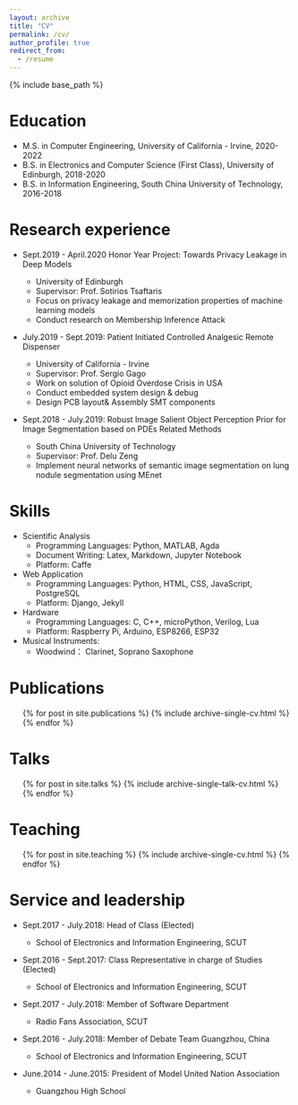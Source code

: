 ```yaml
---
layout: archive
title: "CV"
permalink: /cv/
author_profile: true
redirect_from:
  - /resume
---
```


{% include base_path %}

Education
======
* M.S. in Computer Engineering, University of California - Irvine, 2020-2022
* B.S. in Electronics and Computer Science (First Class), University of Edinburgh, 2018-2020 
* B.S. in Information Engineering, South China University of Technology, 2016-2018

Research experience
======
* Sept.2019 - April.2020 Honor Year Project: Towards Privacy Leakage in Deep Models
   * University of Edinburgh
   * Supervisor: Prof. Sotirios Tsaftaris
   * Focus on privacy leakage and memorization properties of machine learning models
   * Conduct research on Membership Inference Attack

* July.2019 - Sept.2019: Patient Initiated Controlled Analgesic Remote Dispenser
  * University of California - Irvine 
  * Supervisor: Prof. Sergio Gago
  * Work on solution of Opioid Overdose Crisis in USA
  * Conduct embedded system design & debug
  * Design PCB layout& Assembly SMT components
  
* Sept.2018 - July.2019:  Robust Image Salient Object Perception Prior for Image Segmentation based on PDEs Related Methods
  * South China University of Technology
  * Supervisor:  Prof. Delu Zeng
  * Implement neural networks of semantic image segmentation on lung nodule segmentation using MEnet


Skills
======
* Scientific Analysis
  * Programming Languages: Python, MATLAB, Agda
  * Document Writing: Latex, Markdown, Jupyter Notebook
  * Platform: Caffe
* Web Application
  * Programming Languages: Python, HTML, CSS, JavaScript, PostgreSQL
  * Platform: Django, Jekyll
* Hardware
  * Programming Languages: C, C++, microPython, Verilog, Lua
  * Platform: Raspberry Pi, Arduino, ESP8266, ESP32
* Musical Instruments:
  * Woodwind： Clarinet, Soprano Saxophone

Publications
======
  <ul>{% for post in site.publications %}
    {% include archive-single-cv.html %}
  {% endfor %}</ul>
  
Talks
======
  <ul>{% for post in site.talks %}
    {% include archive-single-talk-cv.html %}
  {% endfor %}</ul>
  
Teaching
======
  <ul>{% for post in site.teaching %}
    {% include archive-single-cv.html %}
  {% endfor %}</ul>
  
Service and leadership
======
* Sept.2017 - July.2018: Head of Class (Elected)
  * School of Electronics and Information Engineering, SCUT

* Sept.2016 - Sept.2017: Class Representative in charge of Studies (Elected) 
  * School of Electronics and Information Engineering, SCUT 

* Sept.2017 - July.2018: Member of Software Department
  * Radio Fans Association, SCUT

* Sept.2016 - July.2018: Member of Debate Team Guangzhou, China
  * School of Electronics and Information Engineering, SCUT

* June.2014 - June.2015: President of Model United Nation Association
  * Guangzhou High School 